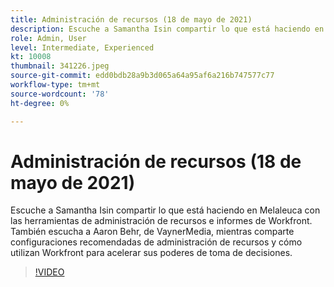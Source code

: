 ```yaml
---
title: Administración de recursos (18 de mayo de 2021)
description: Escuche a Samantha Isin compartir lo que está haciendo en Melaleuca con las herramientas de administración de recursos e informes de Workfront. También escuchar Aaron Behr, de VaynerMedia, ... (Las descripciones deben tener entre 60 y 160 caracteres)
role: Admin, User
level: Intermediate, Experienced
kt: 10008
thumbnail: 341226.jpeg
source-git-commit: edd0bdb28a9b3d065a64a95af6a216b747577c77
workflow-type: tm+mt
source-wordcount: '78'
ht-degree: 0%

---
```


# Administración de recursos (18 de mayo de 2021)

Escuche a Samantha Isin compartir lo que está haciendo en Melaleuca con las herramientas de administración de recursos e informes de Workfront. También escucha a Aaron Behr, de VaynerMedia, mientras comparte configuraciones recomendadas de administración de recursos y cómo utilizan Workfront para acelerar sus poderes de toma de decisiones.

>[!VIDEO](https://video.tv.adobe.com/v/341226/?quality=12&learn=on)
